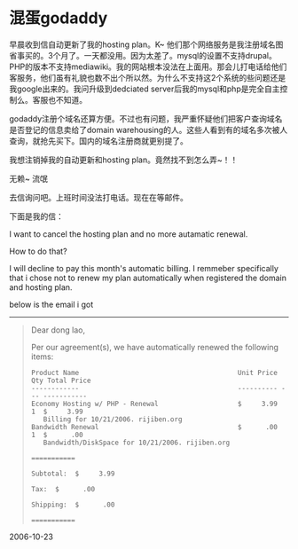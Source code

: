 # 混蛋godaddy

早晨收到信自动更新了我的hosting plan。K~ 他们那个网络服务是我注册域名图省事买的。3个月了。一天都没用。因为太差了。mysql的设置不支持drupal。PHP的版本不支持mediawiki。我的网站根本没法在上面用。那会儿打电话给他们客服务，他们虽有礼貌也数不出个所以然。为什么不支持这2个系统的些问题还是我google出来的。我问升级到dedciated server后我的mysql和php是完全自主控制么。客服也不知道。

godaddy注册个域名还算方便。不过也有问题，我严重怀疑他们把客户查询域名是否登记的信息卖给了domain warehousing的人。这些人看到有的域名多次被人查询，就抢先买下。国内的域名注册商就更别提了。

我想注销掉我的自动更新和hosting plan。竟然找不到怎么弄~！！ 

无赖~ 流氓 

去信询问吧。上班时间没法打电话。现在在等邮件。

下面是我的信：



I want to cancel the hosting plan and no more autamatic renewal. 

How to do that?

I will decline to pay this month's automatic billing. I remmeber specifically that i chose not to renew my plan automatically when registered the domain and hosting plan.

below is the email i got 

---



> Dear dong lao,
> 
> Per our agreement(s), we have automatically renewed the following items:
> 
> ~~~~~~~~~~~~~~~~~~~~~~~~~~~~~~~~~~~~~~~~~~~~~~~~~~~~~~~~~~~~~~~~~~
> Product Name                                        Unit Price Qty Total Price
> ------------                                        ---------- --- -----------
> Economy Hosting w/ PHP - Renewal                    $     3.99   1  $     3.99
>    Billing for 10/21/2006. rijiben.org
> Bandwidth Renewal                                   $      .00   1  $      .00
>    Bandwidth/DiskSpace for 10/21/2006. rijiben.org
>                                                                   ===========
>                                                         Subtotal:  $     3.99
>                                                              Tax:  $      .00
>                                                         Shipping:  $      .00
>                                                                   ===========


2006-10-23